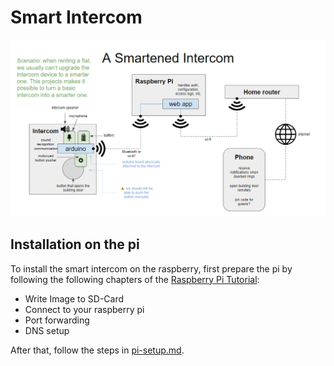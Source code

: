# Smart Intercom

![](images/schema.png)

## Installation on the pi

To install the smart intercom on the raspberry, first prepare the pi by following the following chapters of the [Raspberry Pi Tutorial](../../topics/02_raspPI/README.md):

- Write Image to SD-Card
- Connect to your raspberry pi
- Port forwarding
- DNS setup

After that, follow the steps in [pi-setup.md](./pi-setup.md).
